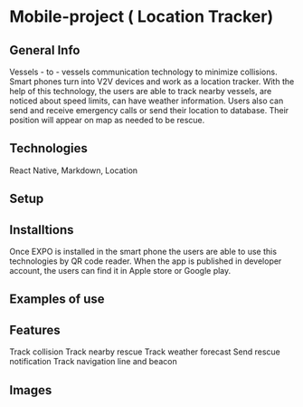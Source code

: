 # Mobile-project (<!--strong--> **Location Tracker**)
## General Info
Vessels - to - vessels communication technology to minimize collisions. Smart phones turn into V2V devices and work as a location tracker. With the help of this technology, the users are able to track nearby vessels, are noticed about speed limits, can have weather information. Users also can send and receive emergency calls or send their location to database. Their position will appear on map as needed to be rescue.

## Technologies
React Native, Markdown, Location


## Setup

## Installtions
Once EXPO is installed in the smart phone the users are able to use this technologies by QR code reader. When the app is published in developer account, the users can find it in Apple store or Google play. 

## Examples of use

## Features
Track collision
Track nearby rescue
Track weather forecast
Send rescue notification
Track navigation line and beacon


## Images
